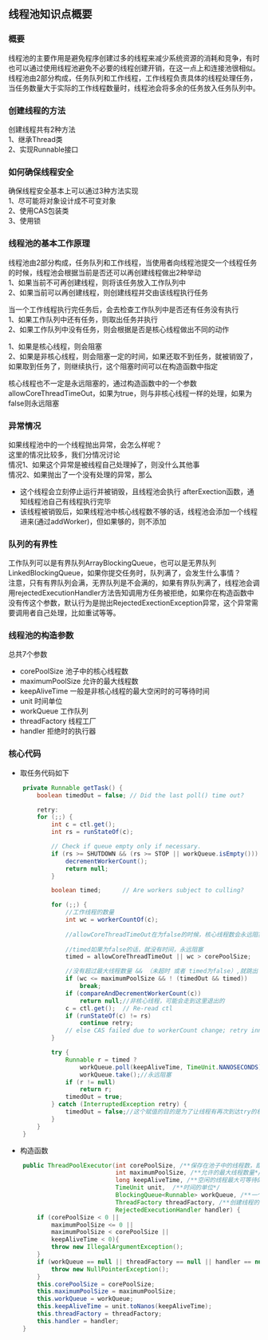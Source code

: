## 线程池知识点概要

### 概要

线程池的主要作用是避免程序创建过多的线程来减少系统资源的消耗和竞争，有时也可以通过使用线程池避免不必要的线程创建开销，在这一点上和连接池很相似。  
线程池由2部分构成，任务队列和工作线程，工作线程负责具体的线程处理任务，当任务数量大于实际的工作线程数量时，线程池会将多余的任务放入任务队列中。

### 创建线程的方法

创建线程共有2种方法  
1、继承Thread类  
2、实现Runnable接口  


### 如何确保线程安全

确保线程安全基本上可以通过3种方法实现  
1、尽可能将对象设计成不可变对象  
2、使用CAS包装类  
3、使用锁  

### 线程池的基本工作原理

线程池由2部分构成，任务队列和工作线程，当使用者向线程池提交一个线程任务的时候，线程池会根据当前是否还可以再创建线程做出2种举动  
1、如果当前不可再创建线程，则将该任务放入工作队列中  
2、如果当前可以再创建线程，则创建线程并交由该线程执行任务  

当一个工作线程执行完任务后，会去检查工作队列中是否还有任务没有执行  
1、如果工作队列中还有任务，则取出任务并执行  
2、如果工作队列中没有任务，则会根据是否是核心线程做出不同的动作  

1、如果是核心线程，则会阻塞  
2、如果是非核心线程，则会阻塞一定的时间，如果还取不到任务，就被销毁了，如果取到任务了，则继续执行，这个阻塞时间可以在构造函数中指定  


核心线程也不一定是永远阻塞的，通过构造函数中的一个参数allowCoreThreadTimeOut，如果为true，则与非核心线程一样的处理，如果为false则永远阻塞  


### 异常情况

如果线程池中的一个线程抛出异常，会怎么样呢？    
这里的情况比较多，我们分情况讨论  
情况1、如果这个异常是被线程自己处理掉了，则没什么其他事  
情况2、如果抛出了一个没有处理的异常，那么  
- 这个线程会立刻停止运行并被销毁，且线程池会执行 afterExection函数，通知线程池自己有线程执行完毕  
- 该线程被销毁后，如果线程池中核心线程数不够的话，线程池会添加一个线程进来(通过addWorker)，但如果够的，则不添加  

### 队列的有界性

工作队列可以是有界队列ArrayBlockingQueue，也可以是无界队列LinkedBlockingQueue，如果你提交任务时，队列满了，会发生什么事情？  
注意，只有有界队列会满，无界队列是不会满的，如果有界队列满了，线程池会调用rejectedExecutionHandler方法告知调用方任务被拒绝，如果你在构造函数中没有传这个参数，默认行为是抛出RejectedExectionException异常，这个异常需要调用者自己处理，比如重试等等。  

### 线程池的构造参数

总共7个参数    
- corePoolSize 池子中的核心线程数  
- maximumPoolSize 允许的最大线程数  
- keepAliveTime 一般是非核心线程的最大空闲时的可等待时间  
- unit 时间单位  
- workQueue 工作队列  
- threadFactory 线程工厂  
- handler 拒绝时的执行器  

###  核心代码
- 取任务代码如下
```java
    private Runnable getTask() {
        boolean timedOut = false; // Did the last poll() time out?

        retry:
        for (;;) {
            int c = ctl.get();
            int rs = runStateOf(c);

            // Check if queue empty only if necessary.
            if (rs >= SHUTDOWN && (rs >= STOP || workQueue.isEmpty())) {
                decrementWorkerCount();
                return null;
            }

            boolean timed;      // Are workers subject to culling?

            for (;;) {
            	//工作线程的数量
                int wc = workerCountOf(c);
                
                //allowCoreThreadTimeOut在为false的时候，核心线程数会永远阻塞
                
                //timed如果为false的话，就没有时间，永远阻塞
                timed = allowCoreThreadTimeOut || wc > corePoolSize;

                //没有超过最大线程数量 && （未超时 或者 timed为false）,就跳出
                if (wc <= maximumPoolSize && ! (timedOut && timed))
                    break;
                if (compareAndDecrementWorkerCount(c))
                    return null;//非核心线程，可能会走到这里退出的
                c = ctl.get();  // Re-read ctl
                if (runStateOf(c) != rs)
                    continue retry;
                // else CAS failed due to workerCount change; retry inner loop
            }

            try {
                Runnable r = timed ?
                    workQueue.poll(keepAliveTime, TimeUnit.NANOSECONDS) ://阻塞一定的时间（针对非核心线程）
                    workQueue.take();//永远阻塞
                if (r != null)
                    return r;
                timedOut = true;
            } catch (InterruptedException retry) {
                timedOut = false;//这个赋值的目的是为了让线程有再次到达try的机会
            }
        }
    }
```

- 构造函数
```java
    public ThreadPoolExecutor(int corePoolSize, /**保存在池子中的线程数，即便他们是空闲的，除非allowCoreThreadTimeOut被设置了*/
                              int maximumPoolSize, /**允许的最大线程数量*/
                              long keepAliveTime, /**空闲的线程最大可等待的时间*/
                              TimeUnit unit,  /**时间的单位*/
                              BlockingQueue<Runnable> workQueue, /**一个工作队列，存放准备执行的任务*/
                              ThreadFactory threadFactory, /**创建线程的工厂*/
                              RejectedExecutionHandler handler) {
        if (corePoolSize < 0 ||
            maximumPoolSize <= 0 ||
            maximumPoolSize < corePoolSize ||
            keepAliveTime < 0){
            throw new IllegalArgumentException();
        }
        if (workQueue == null || threadFactory == null || handler == null){
            throw new NullPointerException();
        }
        this.corePoolSize = corePoolSize;
        this.maximumPoolSize = maximumPoolSize;
        this.workQueue = workQueue;
        this.keepAliveTime = unit.toNanos(keepAliveTime);
        this.threadFactory = threadFactory;
        this.handler = handler;
    }
```
